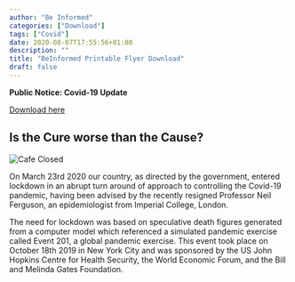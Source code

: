 ```yaml
---
author: "Be Informed"
categories: ["Download"]
tags: ["Covid"]
date: 2020-08-07T17:55:56+01:00
description: ""
title: "BeInformed Printable Flyer Download"
draft: false
---
```


**Public Notice: Covid-19 Update**

[Download here](../ims/BeInformedFlyer1.pdf)

## Is the Cure worse than the Cause?  

![Cafe Closed](../ims/cafe_closed.jpg)

On March 23rd 2020 our country, as directed by the government, entered lockdown in an abrupt turn around of approach to controlling the Covid-19 pandemic, having been advised by the recently resigned Professor Neil Ferguson, an epidemiologist from Imperial College, London.

The need for lockdown was based on speculative death figures generated from a computer model which referenced a simulated pandemic exercise called Event 201, a global pandemic exercise. This event took place on October 18th 2019 in New York City and was sponsored by the US John Hopkins Centre for Health Security, the World Economic Forum, and the Bill and Melinda Gates Foundation.
